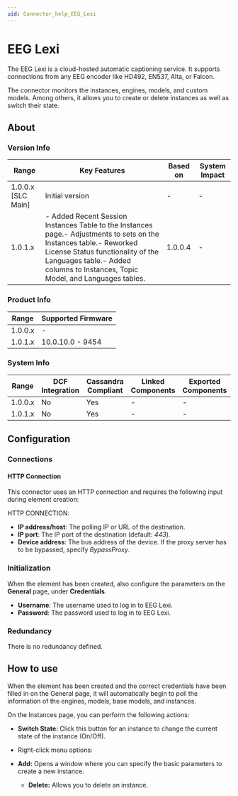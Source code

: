 ```yaml
---
uid: Connector_help_EEG_Lexi
---
```


# EEG Lexi

The EEG Lexi is a cloud-hosted automatic captioning service. It supports connections from any EEG encoder like HD492, EN537, Alta, or Falcon.

The connector monitors the instances, engines, models, and custom models. Among others, it allows you to create or delete instances as well as switch their state.

## About

### Version Info

| **Range**            | **Key Features**                                                                                                                                                                                                                           | **Based on** | **System Impact** |
|----------------------|--------------------------------------------------------------------------------------------------------------------------------------------------------------------------------------------------------------------------------------------|--------------|-------------------|
| 1.0.0.x \[SLC Main\] | Initial version                                                                                                                                                                                                                            | \-           | \-                |
| 1.0.1.x              | \- Added Recent Session Instances Table to the Instances page.- Adjustments to sets on the Instances table.- Reworked License Status functionality of the Languages table.- Added columns to Instances, Topic Model, and Languages tables. | 1.0.0.4      | \-                |

### Product Info

| **Range** | **Supported Firmware** |
|-----------|------------------------|
| 1.0.0.x   | \-                     |
| 1.0.1.x   | 10.0.10.0 - 9454       |

### System Info

| **Range** | **DCF Integration** | **Cassandra Compliant** | **Linked Components** | **Exported Components** |
|-----------|---------------------|-------------------------|-----------------------|-------------------------|
| 1.0.0.x   | No                  | Yes                     | \-                    | \-                      |
| 1.0.1.x   | No                  | Yes                     | \-                    | \-                      |

## Configuration

### Connections

#### HTTP Connection

This connector uses an HTTP connection and requires the following input during element creation:

HTTP CONNECTION:

- **IP address/host**: The polling IP or URL of the destination.
- **IP port**: The IP port of the destination (default: *443*).
- **Device address**: The bus address of the device. If the proxy server has to be bypassed, specify *BypassProxy*.

### Initialization

When the element has been created, also configure the parameters on the **General** page, under **Credentials**.

- **Username**: The username used to log in to EEG Lexi.
- **Password**: The password used to log in to EEG Lexi.

### Redundancy

There is no redundancy defined.

## How to use

When the element has been created and the correct credentials have been filled in on the General page, it will automatically begin to poll the information of the engines, models, base models, and instances.

On the Instances page, you can perform the following actions:

- **Switch State:** Click this button for an instance to change the current state of the instance (On/Off).

- Right-click menu options:

- **Add:** Opens a window where you can specify the basic parameters to create a new instance.
  - **Delete:** Allows you to delete an instance.
